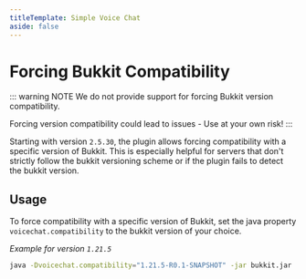 ```yaml
---
titleTemplate: Simple Voice Chat
aside: false
---
```


# Forcing Bukkit Compatibility

::: warning NOTE
We do not provide support for forcing Bukkit version compatibility.

Forcing version compatibility could lead to issues - Use at your own risk!
:::

Starting with version `2.5.30`, the plugin allows forcing compatibility with a specific version of Bukkit.
This is especially helpful for servers that don't strictly follow the bukkit versioning scheme or if the plugin fails to detect the bukkit version.

## Usage

To force compatibility with a specific version of Bukkit, set the java property `voicechat.compatibility` to the bukkit version of your choice.

*Example for version `1.21.5`*

```sh
java -Dvoicechat.compatibility="1.21.5-R0.1-SNAPSHOT" -jar bukkit.jar
```

